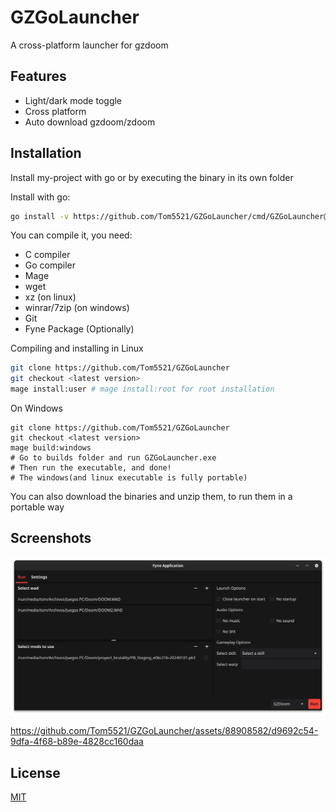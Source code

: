 
# GZGoLauncher

A cross-platform launcher for gzdoom

## Features

- Light/dark mode toggle
- Cross platform
- Auto download gzdoom/zdoom

## Installation

Install my-project with go or by executing the binary in its own folder

Install with go:

```bash
go install -v https://github.com/Tom5521/GZGoLauncher/cmd/GZGoLauncher@latest
```

You can compile it, you need:

- C compiler
- Go compiler
- Mage
- wget
- xz (on linux)
- winrar/7zip (on windows)
- Git
- Fyne Package (Optionally)

Compiling and installing in Linux

```bash
git clone https://github.com/Tom5521/GZGoLauncher
git checkout <latest version>
mage install:user # mage install:root for root installation
```

On Windows

```batch
git clone https://github.com/Tom5521/GZGoLauncher
git checkout <latest version>
mage build:windows
# Go to builds folder and run GZGoLauncher.exe
# Then run the executable, and done!
# The windows(and linux executable is fully portable)
```

You can also download the binaries and unzip them, to run them in a portable way

## Screenshots

![screenshot](./screenshots/Screenshot1.png)


https://github.com/Tom5521/GZGoLauncher/assets/88908582/d9692c54-9dfa-4f68-b89e-4828cc160daa


## License

[MIT](https://choosealicense.com/licenses/mit/)
